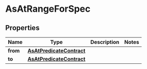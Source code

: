 

# AsAtRangeForSpec


## Properties

Name | Type | Description | Notes
------------ | ------------- | ------------- | -------------
**from** | [**AsAtPredicateContract**](AsAtPredicateContract.md) |  | 
**to** | [**AsAtPredicateContract**](AsAtPredicateContract.md) |  | 



